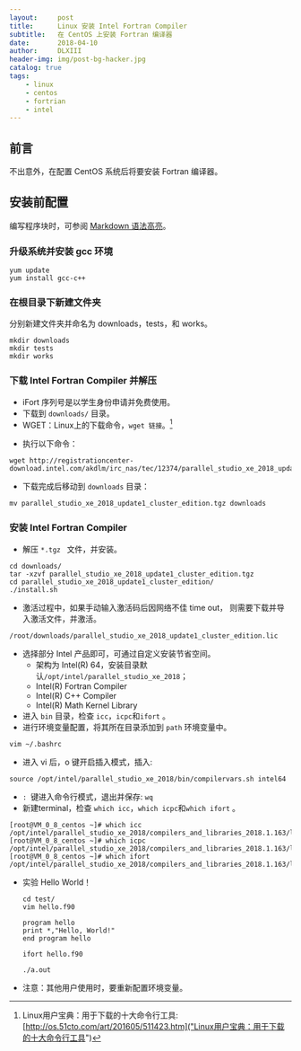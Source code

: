```yaml
---
layout:     post
title:      Linux 安装 Intel Fortran Compiler
subtitle:   在 CentOS 上安装 Fortran 编译器
date:       2018-04-10
author:     DLXIII
header-img: img/post-bg-hacker.jpg
catalog: true
tags:
    - linux
    - centos
    - fortrian
    - intel
---
```



## 前言

不出意外，在配置 CentOS 系统后将要安装 Fortran 编译器。

## 安装前配置

编写程序块时，可参阅 [Markdown 语法高亮](http://www.cnblogs.com/qyf404/p/5019631.html)。
### 升级系统并安装 gcc 环境

```shell
yum update
yum install gcc-c++
```
<!--more-->

### 在根目录下新建文件夹
分别新建文件夹并命名为 downloads，tests，和 works。

```shell
mkdir downloads
mkdir tests
mkdir works
```
### 下载 Intel Fortran Compiler 并解压

* iFort 序列号是以学生身份申请并免费使用。
* 下载到 `downloads/` 目录。
* WGET：Linux上的下载命令，`wget 链接`。[^1]
[^1]: Linux用户宝典：用于下载的十大命令行工具: [http://os.51cto.com/art/201605/511423.htm]("Linux用户宝典：用于下载的十大命令行工具")

* 执行以下命令：

```shell
wget http://registrationcenter-download.intel.com/akdlm/irc_nas/tec/12374/parallel_studio_xe_2018_update1_cluster_edition.tgz
```

* 下载完成后移动到 `downloads` 目录：

```shell
mv parallel_studio_xe_2018_update1_cluster_edition.tgz downloads
```
### 安装 Intel Fortran Compiler

* 解压 `*.tgz ` 文件，并安装。

```shell
cd downloads/
tar -xzvf parallel_studio_xe_2018_update1_cluster_edition.tgz
cd parallel_studio_xe_2018_update1_cluster_edition/
./install.sh
```
* 激活过程中，如果手动输入激活码后因网络不佳 time out， 则需要下载并导入激活文件，并激活。

```shell
/root/downloads/parallel_studio_xe_2018_update1_cluster_edition.lic
```

* 选择部分 Intel 产品即可，可通过自定义安装节省空间。
	* 架构为 Intel(R) 64，安装目录默认`/opt/intel/parallel_studio_xe_2018`；
	* Intel(R) Fortran Compiler
	* Intel(R) C++ Compiler
	* Intel(R) Math Kernel Library
* 进入 `bin` 目录，检查 `icc`，`icpc`和`ifort` 。
* 进行环境变量配置，将其所在目录添加到 `path` 环境变量中。

```shell
vim ~/.bashrc
```
* 进入 vi 后，o 键开启插入模式，插入:

```shell
source /opt/intel/parallel_studio_xe_2018/bin/compilervars.sh intel64
```
* `: `键进入命令行模式，退出并保存: `wq`
* 新建terminal，检查 `which icc`，`which icpc`和`which ifort` 。

```shell
[root@VM_0_8_centos ~]# which icc
/opt/intel/parallel_studio_xe_2018/compilers_and_libraries_2018.1.163/linux/bin/intel64/icc
[root@VM_0_8_centos ~]# which icpc
/opt/intel/parallel_studio_xe_2018/compilers_and_libraries_2018.1.163/linux/bin/intel64/icpc
[root@VM_0_8_centos ~]# which ifort
/opt/intel/parallel_studio_xe_2018/compilers_and_libraries_2018.1.163/linux/bin/intel64/ifort
```

* 实验 Hello World！
	
	```shell
	cd test/
	vim hello.f90
	```

	```shell 
	program hello
	print *,"Hello, World!"
	end program hello
	```
	
	```shell 
	ifort hello.f90
	```
	
	```shell 
	./a.out
	```
* 注意：其他用户使用时，要重新配置环境变量。
